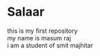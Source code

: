 # Salaar
this is my first repository <br>
my name is masum raj
<br>
i am a student of smit majhitar

